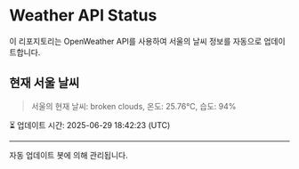 
# Weather API Status

이 리포지토리는 OpenWeather API를 사용하여 서울의 날씨 정보를 자동으로 업데이트합니다.

## 현재 서울 날씨
> 서울의 현재 날씨: broken clouds, 온도: 25.76°C, 습도: 94%

⏳ 업데이트 시간: 2025-06-29 18:42:23 (UTC)

---
자동 업데이트 봇에 의해 관리됩니다.
